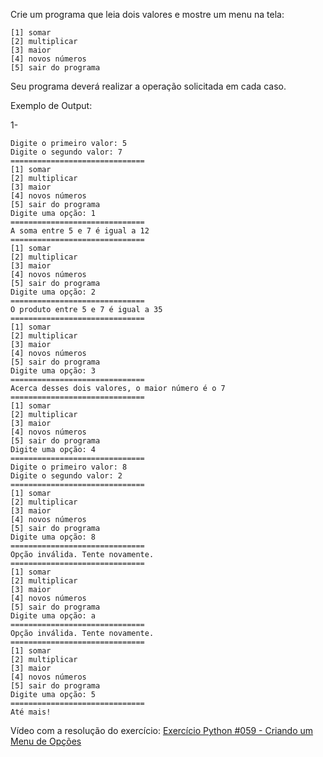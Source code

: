 Crie um programa que leia dois valores e mostre um menu na tela:
~~~
[1] somar
[2] multiplicar
[3] maior
[4] novos números
[5] sair do programa
~~~
Seu programa deverá realizar a operação solicitada em cada caso.

Exemplo de Output:

1-
~~~
Digite o primeiro valor: 5
Digite o segundo valor: 7
==============================
[1] somar
[2] multiplicar
[3] maior
[4] novos números
[5] sair do programa
Digite uma opção: 1
==============================
A soma entre 5 e 7 é igual a 12
==============================
[1] somar
[2] multiplicar
[3] maior
[4] novos números
[5] sair do programa
Digite uma opção: 2
==============================
O produto entre 5 e 7 é igual a 35
==============================
[1] somar
[2] multiplicar
[3] maior
[4] novos números
[5] sair do programa
Digite uma opção: 3
==============================
Acerca desses dois valores, o maior número é o 7
==============================
[1] somar
[2] multiplicar
[3] maior
[4] novos números
[5] sair do programa
Digite uma opção: 4
==============================
Digite o primeiro valor: 8
Digite o segundo valor: 2
==============================
[1] somar
[2] multiplicar
[3] maior
[4] novos números
[5] sair do programa
Digite uma opção: 8
==============================
Opção inválida. Tente novamente.
==============================
[1] somar
[2] multiplicar
[3] maior
[4] novos números
[5] sair do programa
Digite uma opção: a
==============================
Opção inválida. Tente novamente.
==============================
[1] somar
[2] multiplicar
[3] maior
[4] novos números
[5] sair do programa
Digite uma opção: 5
==============================
Até mais!
~~~

<p>Vídeo com a resolução do exercício: <a href="https://www.youtube.com/watch?v=OBJL5vPj4-E&list=PLvE-ZAFRgX8hnECDn1v9HNTI71veL3oW0&index=76" target="_blank">Exercício Python #059 - Criando um Menu de Opções</a></p>